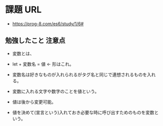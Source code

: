 # 課題 URL

- https://prog-8.com/es6/study/1/6#

## 勉強したこと 注意点

- 変数とは、

- let + 変数名 = 値 ← 形はこれ。

- 変数名は好きなものが入れられるがタグ名と同じで連想されるものを入れる。

- 変数に入れる文字や数字のことを値という。

- 値は後から変更可能。

- 値を決めて(宣言という)入れておき必要な時に呼び出すためのものを変数という。
